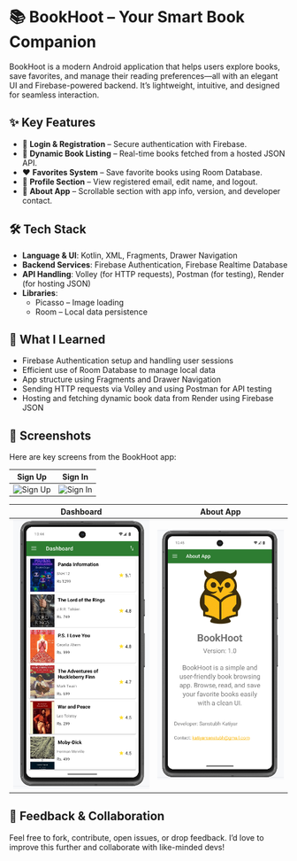 # 📚 BookHoot – Your Smart Book Companion

BookHoot is a modern Android application that helps users explore books, save favorites, and manage their reading preferences—all with an elegant UI and Firebase-powered backend. It’s lightweight, intuitive, and designed for seamless interaction.



## ✨ Key Features

- 🔐 **Login & Registration** – Secure authentication with Firebase.
- 📘 **Dynamic Book Listing** – Real-time books fetched from a hosted JSON API.
- ❤️ **Favorites System** – Save favorite books using Room Database.
- 👤 **Profile Section** – View registered email, edit name, and logout.
- 🧾 **About App** – Scrollable section with app info, version, and developer contact.


## 🛠️ Tech Stack

- **Language & UI**: Kotlin, XML, Fragments, Drawer Navigation  
- **Backend Services**: Firebase Authentication, Firebase Realtime Database  
- **API Handling**: Volley (for HTTP requests), Postman (for testing), Render (for hosting JSON)  
- **Libraries**:  
  - Picasso – Image loading  
  - Room – Local data persistence  



## 🧠 What I Learned

- Firebase Authentication setup and handling user sessions  
- Efficient use of Room Database to manage local data  
- App structure using Fragments and Drawer Navigation  
- Sending HTTP requests via Volley and using Postman for API testing  
- Hosting and fetching dynamic book data from Render using Firebase JSON  



## 📸 Screenshots

Here are key screens from the BookHoot app:

| Sign Up | Sign In |
|---------|---------|
| ![Sign Up](https://your-image-link.com/signup.png) | ![Sign In](https://your-image-link.com/signin.png) |

| Dashboard | About App |
|-----------|-----------|
| ![Dashboard](https://github.com/SNH1221/BookHoot/blob/main/ScreenShots/Dashboard.png?raw=true) | ![About App](https://github.com/SNH1221/BookHoot/blob/main/ScreenShots/AboutApp.png?raw=true) |






## 🤝 Feedback & Collaboration

Feel free to fork, contribute, open issues, or drop feedback. I’d love to improve this further and collaborate with like-minded devs!


